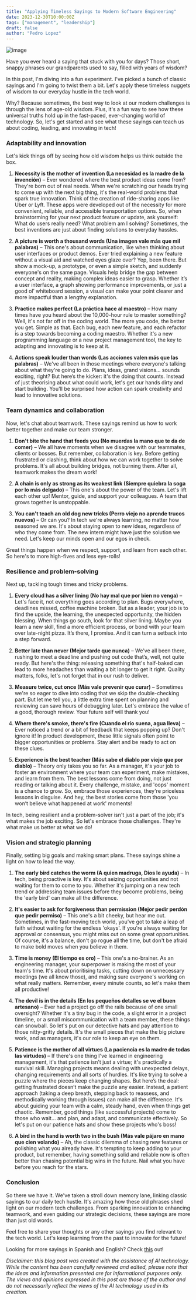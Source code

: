 ```yaml
---
title: "Applying Timeless Sayings to Modern Software Engineering"
date: 2023-12-30T10:00:00Z
tags: ["management", "leadership"]
draft: false
author: "Pedro Lopez"
---
```


![image](/images/applying-timeless-sayings-to-modern-tech-leadership.jpg)

Have you ever heard a saying that stuck with you for days? Those short, snappy phrases our grandparents used to say, filled with years of wisdom? 

In this post, I'm diving into a fun experiment. I've picked a bunch of classic sayings and I'm going to twist them a bit. Let's apply these timeless nuggets of wisdom to our everyday hustle in the tech world.

Why? Because sometimes, the best way to look at our modern challenges is through the lens of age-old wisdom. Plus, it's a fun way to see how these universal truths hold up in the fast-paced, ever-changing world of technology. So, let's get started and see what these sayings can teach us about coding, leading, and innovating in tech!

<!--more-->

### Adaptability and innovation

Let's kick things off by seeing how old wisdom helps us think outside the box.

1. **Necessity is the mother of invention (La necesidad es la madre de la invención)** – Ever wondered where the best product ideas come from? They're born out of real needs. When we're scratching our heads trying to come up with the next big thing, it's the real-world problems that spark true innovation. Think of the creation of ride-sharing apps like Uber or Lyft. These apps were developed out of the necessity for more convenient, reliable, and accessible transportation options. So, when brainstorming for your next product feature or update, ask yourself: What do users really need? What problem am I solving? Sometimes, the best inventions are just about finding solutions to everyday hassles.

2. **A picture is worth a thousand words (Una imagen vale más que mil palabras)** – This one's about communication, like when thinking about user interfaces or product demos. Ever tried explaining a new feature without a visual aid and watched eyes glaze over? Yep, been there. But show a mock-up, a prototype, or even a simple sketch, and suddenly everyone's on the same page. Visuals help bridge the gap between concept and reality, making complex ideas easier to grasp. Whether it’s a user interface, a graph showing performance improvements, or just a good ol’ whiteboard session, a visual can make your point clearer and more impactful than a lengthy explanation.

3. **Practice makes perfect (La práctica hace al maestro)** – How many times have you heard about the 10,000-hour rule to master something? Well, it's not far off in the coding world. The more you code, the better you get. Simple as that. Each bug, each new feature, and each refactor is a step towards becoming a coding maestro. Whether it's a new programming language or a new project management tool, the key to adapting and innovating is to keep at it. 

4. **Actions speak louder than words (Las acciones valen más que las palabras)** – We've all been in those meetings where everyone's talking about what they're going to do. Plans, ideas, grand visions... sounds exciting, right? But here’s the kicker: it's the doing that counts. Instead of just theorising about what could work, let's get our hands dirty and start building. You'll be surprised how action can spark creativity and lead to innovative solutions.

### Team dynamics and collaboration

Now, let's chat about teamwork. These sayings remind us how to work better together and make our team stronger.

1. **Don't bite the hand that feeds you (No muerdas la mano que te da de comer)** – We all have moments when we disagree with our teammates, clients or bosses. But remember, collaboration is key. Before getting frustrated or clashing, think about how we can work together to solve problems. It's all about building bridges, not burning them. After all, teamwork makes the dream work!

2. **A chain is only as strong as its weakest link (Siempre quiebra la soga por lo más delgado)** – This one's about the power of the team. Let's lift each other up! Mentor, guide, and support your colleagues. A team that grows together is unstoppable.

3. **You can't teach an old dog new tricks (Perro viejo no aprende trucos nuevos)** – Or can you? In tech we're always learning, no matter how seasoned we are. It's about staying open to new ideas, regardless of who they come from. The new intern might have just the solution we need. Let's keep our minds open and our egos in check.

Great things happen when we respect, support, and learn from each other. So here's to more high-fives and less eye-rolls!

### Resilience and problem-solving

Next up, tackling tough times and tricky problems.

1. **Every cloud has a silver lining (No hay mal que por bien no venga)** – Let's face it, not everything goes according to plan. Bugs everywhere, deadlines missed, coffee machine broken. But as a leader, your job is to find the upside, the learning, the unexpected opportunity, the hidden blessing. When things go south, look for that silver lining. Maybe you learn a new skill, find a more efficient process, or bond with your team over late-night pizza. It’s there, I promise. And it can turn a setback into a step forward.

2. **Better late than never (Mejor tarde que nunca)** – We've all been there, rushing to meet a deadline and pushing out code that’s, well, not quite ready. But here's the thing: releasing something that's half-baked can lead to more headaches than waiting a bit longer to get it right. Quality matters, folks, let's not forget that in our rush to deliver.

3. **Measure twice, cut once (Más vale prevenir que curar)** – Sometimes we're so eager to dive into coding that we skip the double-checking part. But let me tell you, a little extra time spent on planning and reviewing can save hours of debugging later. Let's embrace the value of a good, thorough review. Your future self will thank you!

4. **Where there's smoke, there's fire (Cuando el río suena, agua lleva)** – Ever noticed a trend or a bit of feedback that keeps popping up? Don't ignore it! In product development, these little signals often point to bigger opportunities or problems. Stay alert and be ready to act on these clues.

5. **Experience is the best teacher (Más sabe el diablo por viejo que por diablo)** – Theory only takes you so far. As a manager, it's your job to foster an environment where your team can experiment, make mistakes, and learn from them. The best lessons come from doing, not just reading or talking about it. Every challenge, mistake, and 'oops' moment is a chance to grow. So, embrace those experiences, they're priceless lessons in disguise. And hey, the best stories come from those 'you won’t believe what happened at work' moments!

In tech, being resilient and a problem-solver isn't just a part of the job; it's what makes the job exciting. So let's embrace those challenges. They're what make us better at what we do!

### Vision and strategic planning

Finally, setting big goals and making smart plans. These sayings shine a light on how to lead the way.

1. **The early bird catches the worm (A quien madruga, Dios le ayuda)** – In tech, being proactive is key. It's about seizing opportunities and not waiting for them to come to you. Whether it's jumping on a new tech trend or addressing team issues before they become problems, being the 'early bird' can make all the difference.

2. **It's easier to ask for forgiveness than permission (Mejor pedir perdón que pedir permiso)** – This one's a bit cheeky, but hear me out. Sometimes, in the fast-moving tech world, you've got to take a leap of faith without waiting for the endless 'okays'. If you're always waiting for approval or consensus, you might miss out on some great opportunities. Of course, it's a balance, don't go rogue all the time, but don't be afraid to make bold moves when you believe in them.

3. **Time is money (El tiempo es oro)** – This one's a no-brainer. As an engineering manager, your superpower is making the most of your team's time. It's about prioritising tasks, cutting down on unnecessary meetings (we all know those), and making sure everyone's working on what really matters. Remember, every minute counts, so let's make them all productive!

4. **The devil is in the details (En los pequeños detalles se ve el buen artesano)** – Ever had a project go off the rails because of one small oversight? Whether it's a tiny bug in the code, a slight error in a project timeline, or a small miscommunication with a team member, these things can snowball. So let's put on our detective hats and pay attention to those nitty-gritty details. It's the small pieces that make the big picture work, and as managers, it's our role to keep an eye on them.

5. **Patience is the mother of all virtues (La paciencia es la madre de todas las virtudes)** – If there's one thing I've learned in engineering management, it's that patience isn't just a virtue; it's practically a survival skill. Managing projects means dealing with unexpected delays, changing requirements and all sorts of hurdles. It's like trying to solve a puzzle where the pieces keep changing shapes. But here’s the deal: getting frustrated doesn’t make the puzzle any easier. Instead, a patient approach (taking a deep breath, stepping back to reassess, and methodically working through issues) can make all the difference. It's about guiding your team with a calm, steady hand, even when things get chaotic. Remember, good things (like successful projects) come to those who wait... and plan, and adapt, and communicate effectively. So let's put on our patience hats and show these projects who's boss!

6. **A bird in the hand is worth two in the bush (Más vale pájaro en mano que cien volando)** – Ah, the classic dilemma of chasing new features or polishing what you already have. It's tempting to keep adding to your product, but remember, having something solid and reliable now is often better than chasing potential big wins in the future. Nail what you have before you reach for the stars.

### Conclusion

So there we have it. We've taken a stroll down memory lane, linking classic sayings to our daily tech hustle. It's amazing how these old phrases shed light on our modern tech challenges. From sparking innovation to enhancing teamwork, and even guiding our strategic decisions, these sayings are more than just old words.

Feel free to share your thoughts or any other sayings you find relevant to the tech world. Let's keep learning from the past to innovate for the future!

Looking for more sayings in Spanish and English? Check [this](https://en.wikiquote.org/wiki/Spanish_proverbs) out!

_Disclaimer: this blog post was created with the assistance of AI technology. While the content has been carefully reviewed and edited, please note that the ideas and information presented are for informational purposes only. The views and opinions expressed in this post are those of the author and do not necessarily reflect the views of the AI technology used in its creation._
